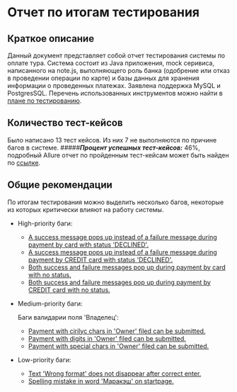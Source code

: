 # Отчет по итогам тестирования
## Краткое описание
Данный документ представляет собой отчет тестирования системы по оплате тура. Система состоит из Java приложения, mock серивиса, написанного на note.js, выполняющего роль банка (одобрение или отказ в проведении операции по карте) и базы данных для хранения информации о проведенных платежах. Заявлена поддержка MySQL и PostgresSQL.
Перечень использованных инструментов можно найти в [плане по тестированию](https://github.com/vadikpkin/qa_diploma/blob/master/Plan.md).
## Количество тест-кейсов
Было написано 13 тест кейсов. Из них 7 не выполняются по причине багов в системе.
#####**_Процент успешных тест-кейсов:_** 46%, подробный Allure отчет по пройденным тест-кейсам может быть найден по [ссылке](https://github.com/vadikpkin/qa_diploma/tree/master/build/reports/allure-report).
## Общие рекомендации
По итогам тестирования можно выделить несколько багов, некоторые из которых критически влияют на работу системы.
 * High-priority баги:
   * [A success message pops up instead of a failure message during payment by card with status 'DECLINED'.](https://github.com/vadikpkin/qa_diploma/issues/2)
   * [A success message pops up instead of a failure message during payment by CREDIT card with status 'DECLINED'.](https://github.com/vadikpkin/qa_diploma/issues/3)
   * [Both success and failure messages pop up during payment by card with no status.](https://github.com/vadikpkin/qa_diploma/issues/4)
   * [Both success and failure messages pop up during payment by CREDIT card with no status.](https://github.com/vadikpkin/qa_diploma/issues/5)
 * Medium-priority баги:
 
      Баги валидарии поля 'Владелец':
   * [Payment with cirilyc chars in 'Owner' filed can be submitted.](https://github.com/vadikpkin/qa_diploma/issues/7)
   * [Payment with digits in 'Owner' filed can be submitted.](https://github.com/vadikpkin/qa_diploma/issues/8)
   * [Payment with special chars in 'Owner' filed can be submitted.](https://github.com/vadikpkin/qa_diploma/issues/9)
 * Low-priority баги:
   * [Text 'Wrong format' does not disappear after correct enter.](https://github.com/vadikpkin/qa_diploma/issues/11)
   * [Spelling mistake in word 'Маракэш' on startpage.](https://github.com/vadikpkin/qa_diploma/issues/6)
   
